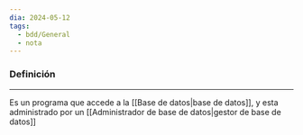 ```yaml
---
dia: 2024-05-12
tags:
  - bdd/General
  - nota
---
```

### Definición
---
Es un programa que accede a la [[Base de datos|base de datos]], y esta administrado por un [[Administrador de base de datos|gestor de base de datos]]